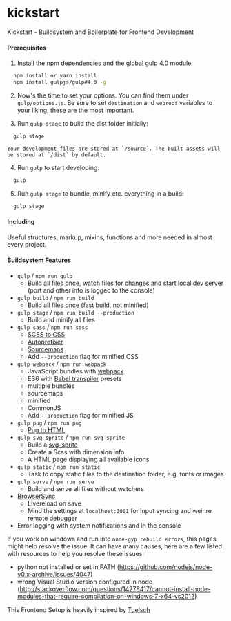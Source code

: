 # kickstart
Kickstart - Buildsystem and Boilerplate for Frontend Development

#### Prerequisites

1. Install the npm dependencies and the global gulp 4.0 module:
  ```bash
    npm install or yarn install
    npm install gulpjs/gulp#4.0 -g
  ```

2.  Now's the time to set your options. You can find them under `gulp/options.js`. Be sure to set `destination` and `webroot` variables to your liking, these are the most important.

3. Run `gulp stage` to build the dist folder initially:
  ```bash
    gulp stage
  ```

    Your development files are stored at `/source`. The built assets will be stored at `/dist` by default.

4. Run `gulp` to start developing:
  ```bash
    gulp
  ```

 5. Run `gulp stage` to bundle, minify etc. everything in a build:
  ```bash
    gulp stage
  ```

#### Including

Useful structures, markup, mixins, functions and more needed in almost every project.


#### Buildsystem Features
- `gulp` / `npm run gulp`
  - Build all files once, watch files for changes and start local dev server (port and other info is logged to the console)
- `gulp build` / `npm run build`
  - Build all files once (fast build, not minified)
- `gulp stage` / `npm run build --production`
  - Build and minify all files
- `gulp sass` / `npm run sass`
  - [SCSS to CSS](https://github.com/dlmanning/gulp-sass)
  - [Autoprefixer](https://github.com/sindresorhus/gulp-autoprefixer)
  - [Sourcemaps](https://github.com/floridoo/gulp-sourcemaps)
  - Add `--production` flag for minified CSS
- `gulp webpack` / `npm run webpack`
  - JavaScript bundles with [webpack](https://github.com/webpack/webpack)
  - ES6 with [Babel transpiler](https://babeljs.io/docs/plugins/preset-es2015/) presets
  - multiple bundles
  - sourcemaps
  - minified
  - CommonJS
  - Add `--production` flag for minified JS
- `gulp pug` / `npm run pug`
  - [Pug to HTML](https://github.com/pugjs/gulp-pug)
- `gulp svg-sprite` / `npm run svg-sprite`
  - Build a [svg-sprite](https://github.com/jkphl/gulp-svg-sprite)
  - Create a Scss with dimension info
  - A HTML page displaying all available icons
- `gulp static` / `npm run static`
  - Task to copy static files to the destination folder, e.g. fonts or images
- `gulp serve` / `npm run serve`
  - Build and serve all files without watchers
- [BrowserSync](https://github.com/BrowserSync/browser-sync)
  - Livereload on save
  - Mind the settings at `localhost:3001` for input syncing and weinre remote debugger
- Error logging with system notifications and in the console


If you work on windows and run into `node-gyp rebuild errors`, this pages might help resolve the issue. It can have many causes, here are a few listed with resources to help you resolve these issues:
 - python not installed or set in PATH (https://github.com/nodejs/node-v0.x-archive/issues/4047)
 - wrong Visual Studio version configured in node (http://stackoverflow.com/questions/14278417/cannot-install-node-modules-that-require-compilation-on-windows-7-x64-vs2012)

 This Frontend Setup is heavily inspired by [Tuelsch](https://github.com/tuelsch)
